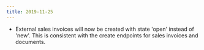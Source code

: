 ```yaml
---
title: 2019-11-25
---
```

* External sales invoices will now be created with state 'open' instead of 'new'. This is consistent with the create endpoints for sales invoices and documents.
